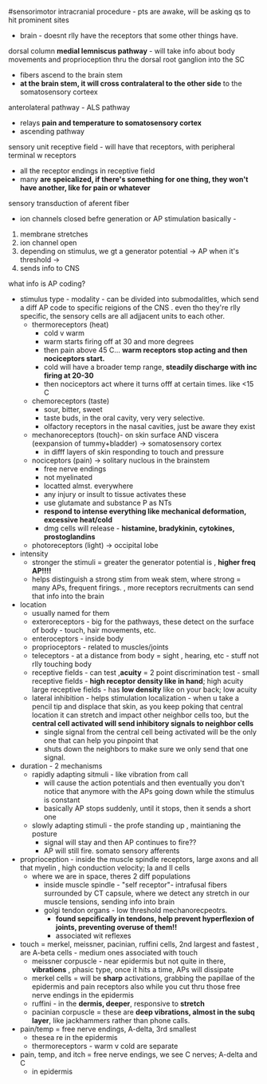 #sensorimotor 
intracranial procedure - pts are awake, will be asking qs to hit prominent sites 
- brain - doesnt rlly have the receptors that some other things have. 

dorsal column **medial lemniscus pathway** - will take info about body movements and proprioception thru the dorsal root ganglion into the SC 
- fibers ascend to the brain stem
- **at the brain stem, it will cross contralateral to the other side** to the somatosensory corteex 

anterolateral pathway - ALS pathway 
- relays **pain and temperature to somatosensory cortex**
- ascending pathway 

sensory unit receptive field - will have that receptors, with peripheral terminal w receptors
- all the receptor endings in receptive field
- many **are speicalized, if there's something for one thing, they won't have another, like for pain or whatever**

sensory transduction of aferent fiber
- ion channels closed befre generation or AP stimulation 
basically - 
1. membrane stretches
2. ion channel open 
3. depending on stimulus, we gt a generator potential -> AP when it's threshold -> 
4. sends info to CNS 

what info is AP coding?
- stimulus type  - modality - can be divided into submodalitles, which send a diff AP code to specific reigions of the CNS . even tho they're rlly specific, the sensory cells are all adjjacent units to each other. 
	- thermoreceptors (heat)
		- cold v warm 
		- warm starts firing off at 30 and more degrees
		- then pain above 45 C... **warm receptors stop acting and then nociceptors start.**
		- cold will have a broader temp range, **steadily discharge with inc firing at 20-30**
		- then nociceptors act where it turns offf at certain times. like <15 C 
	- chemoreceptors (taste)
		- sour, bitter, sweet 
		- taste buds, in the oral cavity, very very selective. 
		- olfactory receptors in the nasal cavities, just be aware they exist
	- mechanoreceptors (touch)- on skin surface AND viscera (eexpansion of tummy+bladder) -> somatosensory cortex 
		- in difff layers of skin responding to touch and pressure
	- nociceptors (pain) -> solitary nuclous in the brainstem 
		- free nerve endings
		- not myelinated
		- locatted almst. everywhere
		- any injury or insult to tissue activates these
		- use glutamate and substance P as NTs
		- **respond to intense everything like mechanical deformation, excessive heat/cold**
		- dmg cells will release - **histamine, bradykinin, cytokines, prostoglandins**
	- photoreceptors (light) -> occipital lobe 
- intensity 
	- stronger the stimuli = greater the generator potential is , **higher freq AP!!!!**
	- helps distinguish a strong stim from weak stem, where strong = many APs, frequent firings. , more receptors recruitments can send that info into the brain 
- location 
	- usually named for them 
	- exteroreceptors - big for the pathways, these detect on the surface of body - touch, hair movements, etc. 
	- enteroceptors - inside body 
	- proprioceptors - related to muscles/joints
	- teleceptors - at a distance from body = sight , hearing, etc - stuff not rlly touching body 
	- receptive fields - can test ,**acuity** = 2 point discrimination test - 
		small receptive fields - **high receptor density like in hand**; high acuity 
		large receptive fields - has **low density** like on your back; low acuity 
	- lateral inhibition - helps stimulation localization - when u take a pencil tip and displace that skin, as you keep poking that central location it can stretch and impact other neighbor cells too, but the **central cell activated will send inhibitory signals to neighbor cells**
		- single signal from the central cell being activated will be the only one that can help you pinpoint that 
		- shuts down the neighbors to make sure we only send that one signal. 
- duration - 2 mechanisms 
	- rapidly adapting sitmuli - like vibration from call 
		- will cause the action potentials and then eventually you don't notice that anymore with the APs going down while the stimulus is constant
		- basically AP stops suddenly, until it stops, then it sends a short one 
	- slowly adapting stimuli - the profe standing up  , maintianing the posture 
		- signal will stay and then AP continues to fire?? 
		- AP will still fire. 
somato sensory afferents
- proprioception - inside the muscle spindle receptors, large axons and all that myelin , high conduction velocity; Ia and II cells 
	- where we are in space, theres 2 diff populations 
		- inside muscle spindle - "self receptor"- intrafusal fibers surrounded by CT capsule, where we detect any stretch in our muscle tensions, sending info into brain
		- golgi tendon organs - low threshold mechanorecpeotrs.
			- **found sepcifically in tendons, help prevent hyperflexion of joints, preventing overuse of them!!**
			- associated wit reflexes 
- touch = merkel, meissner, pacinian, ruffini cells, 2nd largest and fastest , are A-beta cells - medium ones associated with touch
	- meissner corpuscle - near epidermis but not quite in there, **vibrations** , phasic type, once it hits a time, APs will dissipate
	- merkel cells = will be **sharp** activations, grabbing the papillae of the epidermis and pain receptors also while you cut thru those free nerve endings in the epidermis 
	- ruffini - in the **dermis, deeper**, responsive to **stretch**
	- pacinian corpuscle = these are **deep vibrations, almost in the subq layer**, like jackhammers rather than phone calls. 
- pain/temp = free nerve endings, A-delta, 3rd smallest 
	- thesea re in the epidermis 
	- thermoreceptors - warm v cold are separate 
- pain, temp, and itch = free nerve endings, we see C nerves; A-delta and C 
	- in epidermis 




